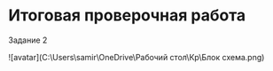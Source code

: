 # Итоговая проверочная работа
 Задание 2 
  
  ![avatar](C:\Users\samir\OneDrive\Рабочий стол\Кр\Блок схема.png)